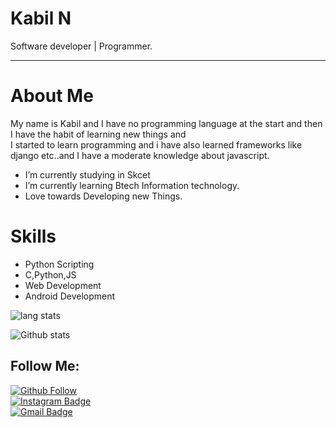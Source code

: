
# Kabil N
 Software developer | Programmer.
<hr>

# About Me

My name is Kabil and I have no programming language at the start and then I have the habit of learning new things and <br>
I started to learn programming and i have  also learned frameworks like django etc..and I have  a moderate knowledge about javascript.


- I’m currently studying in Skcet
- I’m currently learning Btech Information technology.
- Love towards Developing new Things.

# Skills
- Python Scripting
- C,Python,JS
- Web Development
- Android Development

![lang stats](https://github-readme-stats.vercel.app/api/top-langs/?username=Kabil-N&layout=compact&theme=tokyonigh)

![Github stats](https://github-readme-stats.vercel.app/api?username=Kabil-N&theme=merko&show_icons=true)

## Follow Me:

[![Github Follow](https://img.shields.io/github/followers/Kabil-N?style=social)](https://github.com/Kabil-N/) <br>
[![Instagram Badge](https://img.shields.io/badge/-Instagram-C13584?style=plastic&labelColor=C13584&logo=instagram&logoColor=white&link=https://www.instagram.com/_.kabil._02/)](https://www.instagram.com/_ram404/) <br>
[![Gmail Badge](https://img.shields.io/badge/-Gmail-000000?style=plastic&labelColor=000000&logo=gmail&logoColor=D44638&link=mailto:18euit065@skcet.ac.in)](mailto:18euit065@skcet.ac.in)
